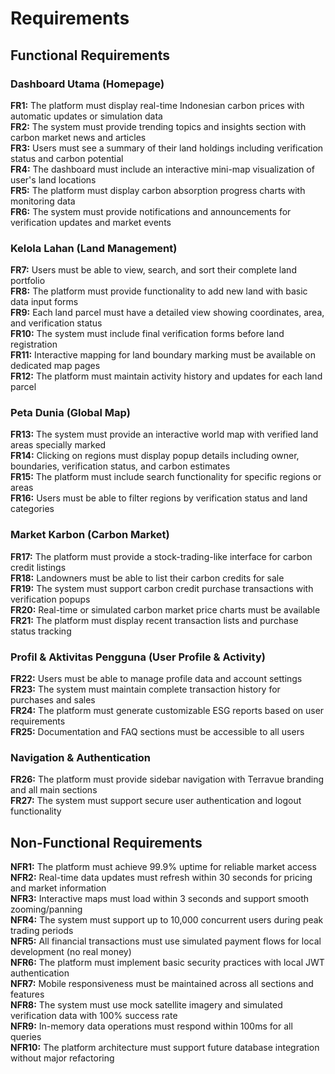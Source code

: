# Requirements

## Functional Requirements

### Dashboard Utama (Homepage)
**FR1:** The platform must display real-time Indonesian carbon prices with automatic updates or simulation data  
**FR2:** The system must provide trending topics and insights section with carbon market news and articles  
**FR3:** Users must see a summary of their land holdings including verification status and carbon potential  
**FR4:** The dashboard must include an interactive mini-map visualization of user's land locations  
**FR5:** The platform must display carbon absorption progress charts with monitoring data  
**FR6:** The system must provide notifications and announcements for verification updates and market events  

### Kelola Lahan (Land Management)
**FR7:** Users must be able to view, search, and sort their complete land portfolio  
**FR8:** The platform must provide functionality to add new land with basic data input forms  
**FR9:** Each land parcel must have a detailed view showing coordinates, area, and verification status  
**FR10:** The system must include final verification forms before land registration  
**FR11:** Interactive mapping for land boundary marking must be available on dedicated map pages  
**FR12:** The platform must maintain activity history and updates for each land parcel  

### Peta Dunia (Global Map)
**FR13:** The system must provide an interactive world map with verified land areas specially marked  
**FR14:** Clicking on regions must display popup details including owner, boundaries, verification status, and carbon estimates  
**FR15:** The platform must include search functionality for specific regions or areas  
**FR16:** Users must be able to filter regions by verification status and land categories  

### Market Karbon (Carbon Market)
**FR17:** The platform must provide a stock-trading-like interface for carbon credit listings  
**FR18:** Landowners must be able to list their carbon credits for sale  
**FR19:** The system must support carbon credit purchase transactions with verification popups  
**FR20:** Real-time or simulated carbon market price charts must be available  
**FR21:** The platform must display recent transaction lists and purchase status tracking  

### Profil & Aktivitas Pengguna (User Profile & Activity)
**FR22:** Users must be able to manage profile data and account settings  
**FR23:** The system must maintain complete transaction history for purchases and sales  
**FR24:** The platform must generate customizable ESG reports based on user requirements  
**FR25:** Documentation and FAQ sections must be accessible to all users  

### Navigation & Authentication
**FR26:** The platform must provide sidebar navigation with Terravue branding and all main sections  
**FR27:** The system must support secure user authentication and logout functionality  

## Non-Functional Requirements

**NFR1:** The platform must achieve 99.9% uptime for reliable market access  
**NFR2:** Real-time data updates must refresh within 30 seconds for pricing and market information  
**NFR3:** Interactive maps must load within 3 seconds and support smooth zooming/panning  
**NFR4:** The system must support up to 10,000 concurrent users during peak trading periods  
**NFR5:** All financial transactions must use simulated payment flows for local development (no real money)  
**NFR6:** The platform must implement basic security practices with local JWT authentication  
**NFR7:** Mobile responsiveness must be maintained across all sections and features  
**NFR8:** The system must use mock satellite imagery and simulated verification data with 100% success rate  
**NFR9:** In-memory data operations must respond within 100ms for all queries  
**NFR10:** The platform architecture must support future database integration without major refactoring

